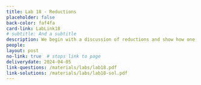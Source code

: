 ```yaml
---
title: Lab 18 - Reductions
placeholder: false
back-color: faf4fa
card-link: LabLink18
# subtitle: And a subtitle
description: We begin with a discussion of reductions and show how one can solve novel problems using known solutions from standard problems.
people:
layout: post
no-link: true  # stops link to page 
deliverydate: 2024-04-05
link-questions: /materials/labs/lab18.pdf
link-solutions: /materials/labs/lab18-sol.pdf
---
```










